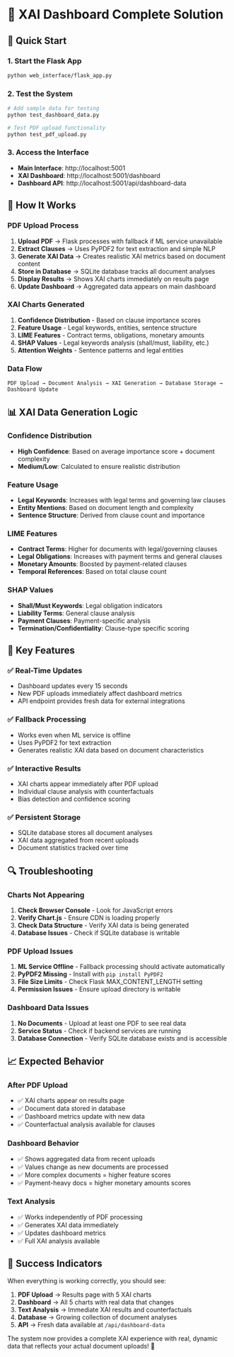 # 🎯 XAI Dashboard Complete Solution

## 🚀 Quick Start

### 1. Start the Flask App
```bash
python web_interface/flask_app.py
```

### 2. Test the System
```bash
# Add sample data for testing
python test_dashboard_data.py

# Test PDF upload functionality
python test_pdf_upload.py
```

### 3. Access the Interface
- **Main Interface**: http://localhost:5001
- **XAI Dashboard**: http://localhost:5001/dashboard
- **Dashboard API**: http://localhost:5001/api/dashboard-data

## 🔧 How It Works

### PDF Upload Process
1. **Upload PDF** → Flask processes with fallback if ML service unavailable
2. **Extract Clauses** → Uses PyPDF2 for text extraction and simple NLP
3. **Generate XAI Data** → Creates realistic XAI metrics based on document content
4. **Store in Database** → SQLite database tracks all document analyses
5. **Display Results** → Shows XAI charts immediately on results page
6. **Update Dashboard** → Aggregated data appears on main dashboard

### XAI Charts Generated
1. **Confidence Distribution** - Based on clause importance scores
2. **Feature Usage** - Legal keywords, entities, sentence structure
3. **LIME Features** - Contract terms, obligations, monetary amounts
4. **SHAP Values** - Legal keywords analysis (shall/must, liability, etc.)
5. **Attention Weights** - Sentence patterns and legal entities

### Data Flow
```
PDF Upload → Document Analysis → XAI Generation → Database Storage → Dashboard Update
```

## 📊 XAI Data Generation Logic

### Confidence Distribution
- **High Confidence**: Based on average importance score + document complexity
- **Medium/Low**: Calculated to ensure realistic distribution

### Feature Usage
- **Legal Keywords**: Increases with legal terms and governing law clauses
- **Entity Mentions**: Based on document length and complexity
- **Sentence Structure**: Derived from clause count and importance

### LIME Features
- **Contract Terms**: Higher for documents with legal/governing clauses
- **Legal Obligations**: Increases with payment terms and general clauses
- **Monetary Amounts**: Boosted by payment-related clauses
- **Temporal References**: Based on total clause count

### SHAP Values
- **Shall/Must Keywords**: Legal obligation indicators
- **Liability Terms**: General clause analysis
- **Payment Clauses**: Payment-specific analysis
- **Termination/Confidentiality**: Clause-type specific scoring

## 🎯 Key Features

### ✅ Real-Time Updates
- Dashboard updates every 15 seconds
- New PDF uploads immediately affect dashboard metrics
- API endpoint provides fresh data for external integrations

### ✅ Fallback Processing
- Works even when ML service is offline
- Uses PyPDF2 for text extraction
- Generates realistic XAI data based on document characteristics

### ✅ Interactive Results
- XAI charts appear immediately after PDF upload
- Individual clause analysis with counterfactuals
- Bias detection and confidence scoring

### ✅ Persistent Storage
- SQLite database stores all document analyses
- XAI data aggregated from recent uploads
- Document statistics tracked over time

## 🔍 Troubleshooting

### Charts Not Appearing
1. **Check Browser Console** - Look for JavaScript errors
2. **Verify Chart.js** - Ensure CDN is loading properly
3. **Check Data Structure** - Verify XAI data is being generated
4. **Database Issues** - Check if SQLite database is writable

### PDF Upload Issues
1. **ML Service Offline** - Fallback processing should activate automatically
2. **PyPDF2 Missing** - Install with `pip install PyPDF2`
3. **File Size Limits** - Check Flask MAX_CONTENT_LENGTH setting
4. **Permission Issues** - Ensure upload directory is writable

### Dashboard Data Issues
1. **No Documents** - Upload at least one PDF to see real data
2. **Service Status** - Check if backend services are running
3. **Database Connection** - Verify SQLite database exists and is accessible

## 📈 Expected Behavior

### After PDF Upload
- ✅ XAI charts appear on results page
- ✅ Document data stored in database
- ✅ Dashboard metrics update with new data
- ✅ Counterfactual analysis available for clauses

### Dashboard Behavior
- ✅ Shows aggregated data from recent uploads
- ✅ Values change as new documents are processed
- ✅ More complex documents = higher feature scores
- ✅ Payment-heavy docs = higher monetary amounts scores

### Text Analysis
- ✅ Works independently of PDF processing
- ✅ Generates XAI data immediately
- ✅ Updates dashboard metrics
- ✅ Full XAI analysis available

## 🎉 Success Indicators

When everything is working correctly, you should see:

1. **PDF Upload** → Results page with 5 XAI charts
2. **Dashboard** → All 5 charts with real data that changes
3. **Text Analysis** → Immediate XAI results and counterfactuals
4. **Database** → Growing collection of document analyses
5. **API** → Fresh data available at `/api/dashboard-data`

The system now provides a complete XAI experience with real, dynamic data that reflects your actual document uploads! 🚀